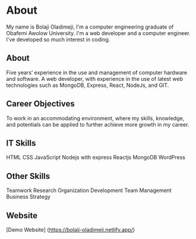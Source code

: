 # About 
My name is Bolaji Oladimeji, I'm a computer engineering graduate of Obafemi Awolow University.
I'm a web developer and a computer engineer.
I've developed so much interest in coding.


## About
Five years’ experience in the use and management of computer hardware and software.
A web developer, with experience in the use of latest web technologies such as MongoDB, Express, React, NodeJs, and GIT.


## Career Objectives
To work in an accommodating environment, where my skills, knowledge, and potentials can be applied to further achieve more growth in my career.


## IT Skills
HTML
CSS
JavaScript
Nodejs with express
Reactjs
MongoDB
WordPress


## Other Skills
Teamwork
Research
Organization Development
Team Management
Business Strategy

## Website
[Demo Website] (https://bolaji-oladimeji.netlify.app/)